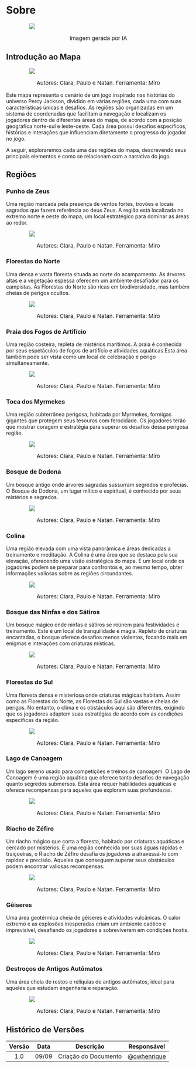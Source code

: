 # Sobre

<img style="max-width:75%; display:block; margin-right: auto; margin-left:auto" src="https://raw.githubusercontent.com/SBD1/2024.1-PercyJackson/docs/docs/assets/game-cover/Default_a_percy_jackson_quest_of_olympus_game_cover_3.jpg"/>

<p style="text-align:center; font-size:15px">Imagem gerada por IA</p>

## Introdução ao Mapa

<img style="max-width:75%; display:block; margin-right: auto; margin-left:auto" src="https://raw.githubusercontent.com/SBD1/2024.1-PercyJackson/docs/docs/assets/mapa/mapa-completo.jpg"/>

<p style="text-align:center; font-size:15px">Autores: Clara, Paulo e Natan. Ferramenta: Miro</p>

Este mapa representa o cenário de um jogo inspirado nas histórias do universo Percy Jackson, dividido em várias regiões, cada uma com suas características únicas e desafios. As regiões são organizadas em um sistema de coordenadas que facilitam a navegação e localizam os jogadores dentro de diferentes áreas do mapa, de acordo com a posição geográfica norte-sul e leste-oeste. Cada área possui desafios específicos, histórias e interações que influenciam diretamente o progresso do jogador no jogo.

A seguir, exploraremos cada uma das regiões do mapa, descrevendo seus principais elementos e como se relacionam com a narrativa do jogo.

## Regiões

### Punho de Zeus
Uma região marcada pela presença de ventos fortes, trovões e locais sagrados que fazem referência ao deus Zeus. A região está localizada no extremo norte e oeste do mapa, um local estratégico para dominar as áreas ao redor.

<img style="max-width:75%; display:block; margin-right: auto; margin-left:auto" src="https://raw.githubusercontent.com/SBD1/2024.1-PercyJackson/docs/docs/assets/mapa/punho-de-zeus.png"/>

<p style="text-align:center; font-size:15px">Autores: Clara, Paulo e Natan. Ferramenta: Miro</p>

### Florestas do Norte
Uma densa e vasta floresta situada ao norte do acampamento. As árvores altas e a vegetação espessa oferecem um ambiente desafiador para os campistas. As Florestas do Norte são ricas em biodiversidade, mas também cheias de perigos ocultos.

<img style="max-width:75%; display:block; margin-right: auto; margin-left:auto" src="https://raw.githubusercontent.com/SBD1/2024.1-PercyJackson/docs/docs/assets/mapa/florestas-do-norte.png"/>

<p style="text-align:center; font-size:15px">Autores: Clara, Paulo e Natan. Ferramenta: Miro</p>

### Praia dos Fogos de Artifício
Uma região costeira, repleta de mistérios marítimos. A praia é conhecida por seus espetáculos de fogos de artifício e atividades aquáticas.Esta área também pode ser vista como um local de celebração e perigo simultaneamente.

<img style="max-width:75%; display:block; margin-right: auto; margin-left:auto" src="https://raw.githubusercontent.com/SBD1/2024.1-PercyJackson/docs/docs/assets/mapa/praia-dos-fogos-de-artificio.png"/>

<p style="text-align:center; font-size:15px">Autores: Clara, Paulo e Natan. Ferramenta: Miro</p>

### Toca dos Myrmekes
Uma região subterrânea perigosa, habitada por Myrmekes, formigas gigantes que protegem seus tesouros com ferocidade. Os jogadores terão que mostrar coragem e estratégia para superar os desafios dessa perigosa região.

<img style="max-width:75%; display:block; margin-right: auto; margin-left:auto" src="https://raw.githubusercontent.com/SBD1/2024.1-PercyJackson/docs/docs/assets/mapa/toca-dos-mymekes.png"/>

<p style="text-align:center; font-size:15px">Autores: Clara, Paulo e Natan. Ferramenta: Miro</p>

### Bosque de Dodona
Um bosque antigo onde árvores sagradas sussurram segredos e profecias. O Bosque de Dodona, um lugar mítico e espiritual, é conhecido por seus mistérios e segredos.

<img style="max-width:75%; display:block; margin-right: auto; margin-left:auto" src="https://raw.githubusercontent.com/SBD1/2024.1-PercyJackson/docs/docs/assets/mapa/bosque-de-dodona.png"/>

<p style="text-align:center; font-size:15px">Autores: Clara, Paulo e Natan. Ferramenta: Miro</p>

### Colina
Uma região elevada com uma vista panorâmica e áreas dedicadas a treinamento e meditação. A Colina é uma área que se destaca pela sua elevação, oferecendo uma visão estratégica do mapa. É um local onde os jogadores podem se preparar para confrontos e, ao mesmo tempo, obter informações valiosas sobre as regiões circundantes.

<img style="max-width:75%; display:block; margin-right: auto; margin-left:auto" src="https://raw.githubusercontent.com/SBD1/2024.1-PercyJackson/docs/docs/assets/mapa/colina.png"/>

<p style="text-align:center; font-size:15px">Autores: Clara, Paulo e Natan. Ferramenta: Miro</p>

### Bosque das Ninfas e dos Sátiros
Um bosque mágico onde ninfas e sátiros se reúnem para festividades e treinamento. Este é um local de tranquilidade e magia. Repleto de criaturas encantadas, o bosque oferece desafios menos violentos, focando mais em enigmas e interações com criaturas místicas.

<img style="max-width:75%; display:block; margin-right: auto; margin-left:auto" src="https://raw.githubusercontent.com/SBD1/2024.1-PercyJackson/docs/docs/assets/mapa/bosque-das-ninfas-e-satiros.png"/>

<p style="text-align:center; font-size:15px">Autores: Clara, Paulo e Natan. Ferramenta: Miro</p>

### Florestas do Sul
Uma floresta densa e misteriosa onde criaturas mágicas habitam. Assim como as Florestas do Norte, as Florestas do Sul são vastas e cheias de perigos. No entanto, o clima e os obstáculos aqui são diferentes, exigindo que os jogadores adaptem suas estratégias de acordo com as condições específicas da região.

<img style="max-width:75%; display:block; margin-right: auto; margin-left:auto" src="https://raw.githubusercontent.com/SBD1/2024.1-PercyJackson/docs/docs/assets/mapa/florestas-do-sul.png"/>

<p style="text-align:center; font-size:15px">Autores: Clara, Paulo e Natan. Ferramenta: Miro</p>

### Lago de Canoagem
Um lago sereno usado para competições e treinos de canoagem. O Lago de Canoagem é uma região aquática que oferece tanto desafios de navegação quanto segredos submersos. Esta área requer habilidades aquáticas e oferece recompensas para aqueles que exploram suas profundezas.

<img style="max-width:75%; display:block; margin-right: auto; margin-left:auto" src="https://raw.githubusercontent.com/SBD1/2024.1-PercyJackson/docs/docs/assets/mapa/lago-de-canoagem.png"/>

<p style="text-align:center; font-size:15px">Autores: Clara, Paulo e Natan. Ferramenta: Miro</p>

### Riacho de Zéfiro
Um riacho mágico que corta a floresta, habitado por criaturas aquáticas e cercado por mistérios. É uma região conhecida por suas águas rápidas e traiçoeiras, o Riacho de Zéfiro desafia os jogadores a atravessá-lo com rapidez e precisão. Aqueles que conseguem superar seus obstáculos podem encontrar valiosas recompensas.

<img style="max-width:75%; display:block; margin-right: auto; margin-left:auto" src="https://raw.githubusercontent.com/SBD1/2024.1-PercyJackson/docs/docs/assets/mapa/riacho-de-zefiro.png"/>

<p style="text-align:center; font-size:15px">Autores: Clara, Paulo e Natan. Ferramenta: Miro</p>

### Gêiseres
Uma área geotérmica cheia de gêiseres e atividades vulcânicas. O calor extremo e as explosões inesperadas criam um ambiente caótico e imprevisível, desafiando os jogadores a sobreviverem em condições hostis.

<img style="max-width:75%; display:block; margin-right: auto; margin-left:auto" src="https://raw.githubusercontent.com/SBD1/2024.1-PercyJackson/docs/docs/assets/mapa/geiseres.png"/>

<p style="text-align:center; font-size:15px">Autores: Clara, Paulo e Natan. Ferramenta: Miro</p>

### Destroços de Antigos Autômatos
Uma área cheia de restos e relíquias de antigos autômatos, ideal para aqueles que estudam engenharia e reparação.

<img style="max-width:75%; display:block; margin-right: auto; margin-left:auto" src="https://raw.githubusercontent.com/SBD1/2024.1-PercyJackson/docs/docs/assets/mapa/destrocos-antigos-de-automatos.png"/>

<p style="text-align:center; font-size:15px">Autores: Clara, Paulo e Natan. Ferramenta: Miro</p>

## Histórico de Versões

|  Versão  | Data | Descrição | Responsável |
| :---: | :---: | :---: | :---: | 
| 1.0 | 09/09 | Criação do Documento | [@owhenrique](https://github.com/owhenrique) |